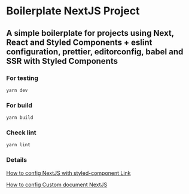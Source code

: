 # Boilerplate NextJS Project

## A simple boilerplate for projects using Next, React and Styled Components + eslint configuration, prettier, editorconfig, babel and SSR with Styled Components

### For testing

`yarn dev`

### For build

`yarn build`

### Check lint

`yarn lint`

### Details
[How to config NextJS with styled-component Link](https://github.com/vercel/next.js/blob/master/examples/with-styled-components/pages/_document.js)

[How to config Custom document NextJS](https://nextjs.org/docs/advanced-features/custom-document)
